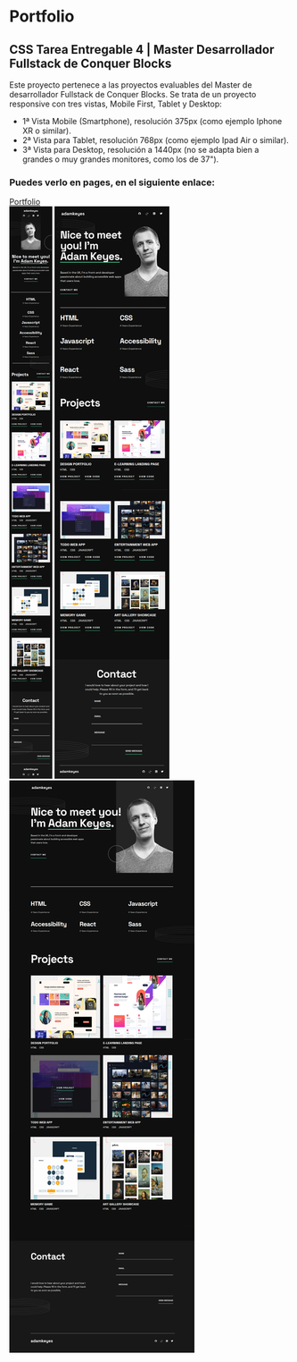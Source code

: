 # Portfolio
## CSS Tarea Entregable 4 | Master Desarrollador Fullstack  de Conquer Blocks
Este proyecto pertenece a las proyectos evaluables del Master de desarrollador Fullstack de Conquer Blocks.
Se trata de un proyecto responsive con tres vistas, Mobile First, Tablet y Desktop:
- 1ª Vista Mobile (Smartphone), resolución 375px (como ejemplo Iphone XR o similar).
- 2ª Vista para Tablet, resolución 768px (como ejemplo Ipad Air o similar).
- 3ª Vista para Desktop, resolución a 1440px (no se adapta bien a grandes o muy grandes monitores, como los de 37").
### Puedes verlo en pages, en el siguiente enlace:
  [Portfolio](https://dclair.github.io/Portfolio/)\
 <img src="portfolio_mobile_view.png" alt="Portfolio mobile view">
 <img src="portfolio_tablet_view.png" alt="Portfolio tablet view">
 <img src="portfolio_desktop_view.png" alt="Portfolio desktop view">
